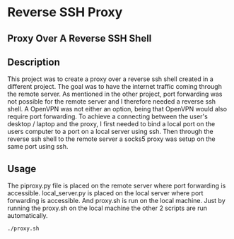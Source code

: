 # Reverse SSH Proxy


## Proxy Over A Reverse SSH Shell


## Description

This project was to create a proxy over a reverse ssh shell created in a different project. The goal was to have the internet traffic coming through the remote server. As mentioned in the other project, port forwarding was not possible for the remote server and I therefore needed a reverse ssh shell. A OpenVPN was not either an option, being that OpenVPN would also require port forwarding. To achieve a connecting between the user's desktop / laptop and the proxy, I first needed to bind a local port on the users computer to a port on a local server using ssh. Then through the reverse ssh shell to the remote server a socks5 proxy was setup on the same port using ssh.


## Usage
The piproxy.py file is placed on the remote server where port forwarding is accessible.
local_server.py is placed on the local server where port forwarding is accessible.
And proxy.sh is run on the local machine.
Just by running the proxy.sh on the local machine the other 2 scripts are run automatically.
```bash
./proxy.sh
```
